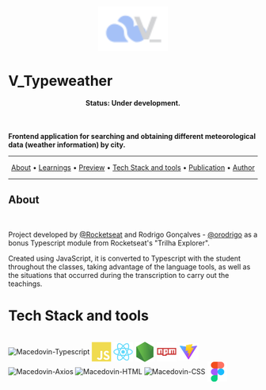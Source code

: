 <p align="center">
  <img src="./README-assets/V-logo_ico.svg" width="140px" alt="V_typeweather logo"/>
</p>

# V_Typeweather

<h4 align="center"> 
	 Status: Under development.
</h4>

<br/>

**Frontend application for searching and obtaining different meteorological data (weather information) by city.**

---

<p align="center">
  <a href="#about">About</a> •
  <a href="#learnings">Learnings</a> •
  <a href="#preview">Preview</a> •
  <a href="#tech-stack-and-tools">Tech Stack and tools</a> •
  <a href="#publication">Publication</a> •
  <a href="#author">Author</a> 
</p>

---

## About
<br/>

Project developed by [@Rocketseat](https://github.com/Rocketseat) and Rodrigo Gonçalves - [@orodrigo](https://github.com/orodrigogo) as a bonus Typescript module from Rocketseat's "Trilha Explorer".

Created using JavaScript, it is converted to Typescript with the student throughout the classes, taking advantage of the language tools, as well as the situations that occurred during the transcription to carry out the teachings.

# Tech Stack and tools

<div style="display: inline_block"><br>
    <img align="center" alt="Macedovin-Typescript" height="40" width="40" src="https://cdn.jsdelivr.net/gh/devicons/devicon/icons/typescript/typescript-original.svg" />
	  <img align="center" height="40" width="40" src="https://raw.githubusercontent.com/devicons/devicon/master/icons/javascript/javascript-plain.svg" alt="Macedovin-Js" />
    <img align="center" height="40" width="40" src="https://github.com/devicons/devicon/blob/v2.15.1/icons/react/react-original.svg" alt="Macedovin-ReactJS" />
	  <img align="center" height="40" width="40" src="https://github.com/devicons/devicon/blob/v2.15.1/icons/nodejs/nodejs-original.svg" alt="Macedovin-NodeJs" />
	  <img align="center" height="40" width="40" src="https://github.com/devicons/devicon/blob/v2.15.1/icons/npm/npm-original-wordmark.svg" alt="Macedovin-NPM" />
    <img align="center" height="35" width="40" src="./README-assets/vite-svgrepo-com.svg" />  
    <img align="center" height="40" width="70" src="https://axios-http.com/assets/logo.svg" alt="Macedovin-Axios" />
    <img align="center"  height="40" width="40" src="https://cdn.jsdelivr.net/gh/devicons/devicon/icons/html5/html5-plain-wordmark.svg" alt="Macedovin-HTML" />
    <img align="center"  height="40" width="40" src="https://cdn.jsdelivr.net/gh/devicons/devicon/icons/css3/css3-plain-wordmark.svg" alt="Macedovin-CSS" />
    <img align="center" height="40" width="40" src="https://github.com/devicons/devicon/blob/v2.15.1/icons/figma/figma-original.svg" alt="Macedovin-Figma" />
</div>